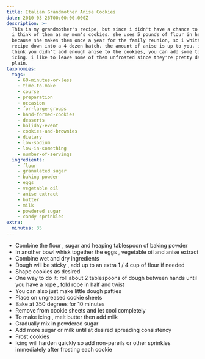 ```yaml
---
title: Italian Grandmother Anise Cookies
date: 2010-03-26T00:00:00.000Z
description: >-
  This is my grandmother's recipe, but since i didn't have a chance to know her
  i think of them as my mom's cookies. she uses 5 pounds of flour in her batch
  because she makes them once a year for the family reunion, so i whittled her
  recipe down into a 4 dozen batch. the amount of anise is up to you. if you
  think you didn't add enough anise to the cookies, you can add some to the
  icing. i like to leave some of them unfrosted since they're pretty darn good
  plain.
taxonomies:
  tags:
    - 60-minutes-or-less
    - time-to-make
    - course
    - preparation
    - occasion
    - for-large-groups
    - hand-formed-cookies
    - desserts
    - holiday-event
    - cookies-and-brownies
    - dietary
    - low-sodium
    - low-in-something
    - number-of-servings
  ingredients:
    - flour
    - granulated sugar
    - baking powder
    - eggs
    - vegetable oil
    - anise extract
    - butter
    - milk
    - powdered sugar
    - candy sprinkles
extra:
  minutes: 35
---
```

 - Combine the flour , sugar and heaping tablespoon of baking powder
 - In another bowl whisk together the eggs , vegetable oil and anise extract
 - Combine wet and dry ingredients
 - Dough will be sticky , add up to an extra 1 / 4 cup of flour if needed
 - Shape cookies as desired
 - One way to do it: roll about 2 tablespoons of dough between hands until you have a rope , fold rope in half and twist
 - You can also just make little dough patties
 - Place on ungreased cookie sheets
 - Bake at 350 degrees for 10 minutes
 - Remove from cookie sheets and let cool completely
 - To make icing , melt butter then add milk
 - Gradually mix in powdered sugar
 - Add more sugar or milk until at desired spreading consistency
 - Frost cookies
 - Icing will harden quickly so add non-pareils or other sprinkles immediately after frosting each cookie
